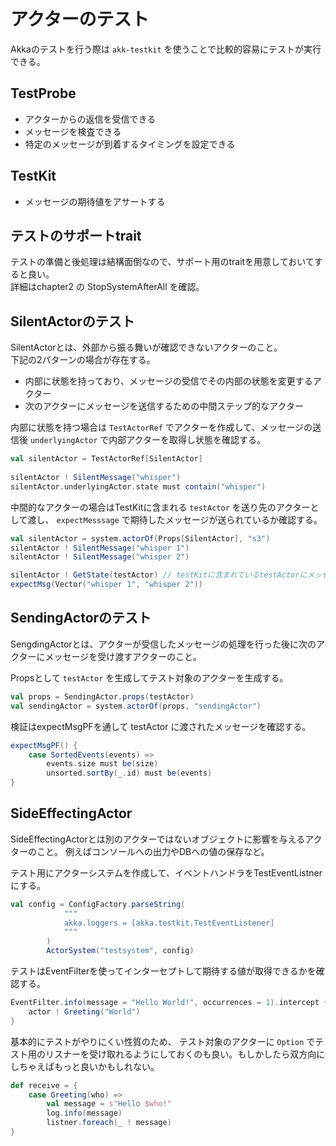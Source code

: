 # アクターのテスト
Akkaのテストを行う際は `akk-testkit` を使うことで比較的容易にテストが実行できる。

## TestProbe
* アクターからの返信を受信できる
* メッセージを検査できる
* 特定のメッセージが到着するタイミングを設定できる

## TestKit
* メッセージの期待値をアサートする

## テストのサポートtrait
テストの準備と後処理は結構面倒なので、サポート用のtraitを用意しておいてすると良い。  
詳細はchapter2 の StopSystemAfterAll を確認。

## SilentActorのテスト
SilentActorとは、外部から振る舞いが確認できないアクターのこと。  
下記の2パターンの場合が存在する。  

* 内部に状態を持っており、メッセージの受信でその内部の状態を変更するアクター
* 次のアクターにメッセージを送信するための中間ステップ的なアクター

内部に状態を持つ場合は `TestActorRef` でアクターを作成して、メッセージの送信後 `underlyingActor` で内部アクターを取得し状態を確認する。  

```scala
val silentActor = TestActorRef[SilentActor]
                
silentActor ! SilentMessage("whisper")
silentActor.underlyingActor.state must contain("whisper")
```

中間的なアクターの場合はTestKitに含まれる `testActor` を送り先のアクターとして渡し、 `expectMesssage` で期待したメッセージが送られているか確認する。

```scala
val silentActor = system.actorOf(Props[SilentActor], "s3")
silentActor ! SilentMessage("whisper 1")
silentActor ! SilentMessage("whisper 2")

silentActor ! GetState(testActor) // testKitに含まれているtestActorにメッセージを送らせちゃう
expectMsg(Vector("whisper 1", "whisper 2"))
```

## SendingActorのテスト
SengdingActorとは、アクターが受信したメッセージの処理を行った後に次のアクターにメッセージを受け渡すアクターのこと。

Propsとして `testActor` を生成してテスト対象のアクターを生成する。

```scala
val props = SendingActor.props(testActor)
val sendingActor = system.actorOf(props, "sendingActor")
```

検証はexpectMsgPFを通して testActor に渡されたメッセージを確認する。

```scala
expectMsgPF() {
    case SortedEvents(events) => 
        events.size must be(size)
        unsorted.sortBy(_.id) must be(events)
}
```

## SideEffectingActor
SideEffectingActorとは別のアクターではないオブジェクトに影響を与えるアクターのこと。
例えばコンソールへの出力やDBへの値の保存など。

テスト用にアクターシステムを作成して、イベントハンドラをTestEventListnerにする。

```scala
val config = ConfigFactory.parseString(
            """
            akka.loggers = [akka.testkit.TestEventListener]
            """
        )
        ActorSystem("testsystem", config)
```

テストはEventFilterを使ってインターセプトして期待する値が取得できるかを確認する。

```scala
EventFilter.info(message = "Hello World!", occurrences = 1).intercept {
    actor ! Greeting("World")
} 
```

基本的にテストがやりにくい性質のため、 テスト対象のアクターに `Option` でテスト用のリスナーを受け取れるようにしておくのも良い。もしかしたら双方向にしちゃえばもっと良いかもしれない。

```scala
def receive = {
    case Greeting(who) => 
        val message = s"Hello $who!"
        log.info(message)
        listner.foreach(_ ! message)
}
```
